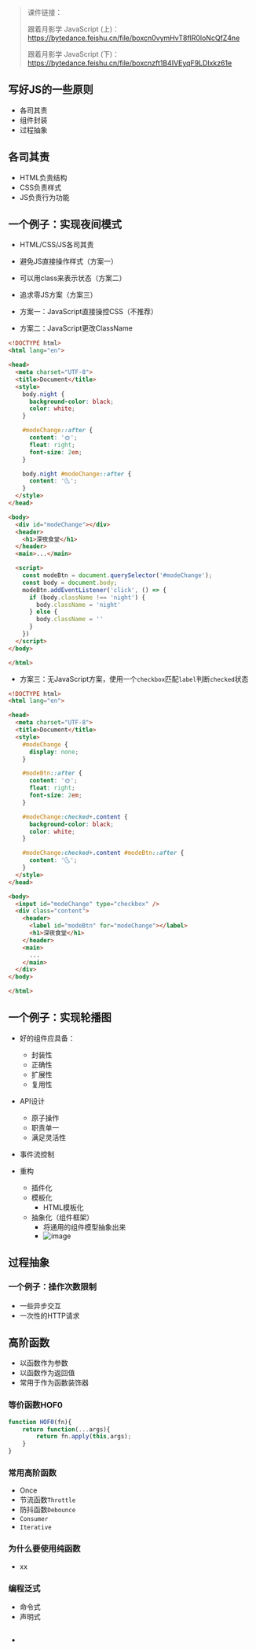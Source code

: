 >课件链接：
>
>跟着月影学 JavaScript (上)：https://bytedance.feishu.cn/file/boxcn0vymHvT8flR0loNcQfZ4ne
>
>跟着月影学 JavaScript (下)：https://bytedance.feishu.cn/file/boxcnzft1B4IVEyqF9LDIxkz61e

## 写好JS的一些原则

- 各司其责
- 组件封装
- 过程抽象
	
## 各司其责

- HTML负责结构
- CSS负责样式
- JS负责行为功能

## 一个例子：实现夜间模式

- HTML/CSS/JS各司其责
- 避免JS直接操作样式（方案一）
- 可以用class来表示状态（方案二）
- 追求零JS方案（方案三）

- 方案一：JavaScript直接操控CSS（不推荐）
- 方案二：JavaScript更改ClassName
```html
<!DOCTYPE html>
<html lang="en">

<head>
  <meta charset="UTF-8">
  <title>Document</title>
  <style>
    body.night {
      background-color: black;
      color: white;
    }

    #modeChange::after {
      content: '🌞';
      float: right;
      font-size: 2em;
    }

    body.night #modeChange::after {
      content: '🌜';
    }
  </style>
</head>

<body>
  <div id="modeChange"></div>
  <header>
    <h1>深夜食堂</h1>
  </header>
  <main>...</main>

  <script>
    const modeBtn = document.querySelector('#modeChange');
    const body = document.body;
    modeBtn.addEventListener('click', () => {
      if (body.className !== 'night') {
        body.className = 'night'
      } else {
        body.className = ''
      }
    })
  </script>
</body>

</html>
```
- 方案三：无JavaScript方案，使用一个`checkbox`匹配`label`判断`checked`状态
```html
<!DOCTYPE html>
<html lang="en">

<head>
  <meta charset="UTF-8">
  <title>Document</title>
  <style>
    #modeChange {
      display: none;
    }

    #modeBtn::after {
      content: '🌞';
      float: right;
      font-size: 2em;
    }

    #modeChange:checked+.content {
      background-color: black;
      color: white;
    }

    #modeChange:checked+.content #modeBtn::after {
      content: '🌜';
    }
  </style>
</head>

<body>
  <input id="modeChange" type="checkbox" />
  <div class="content">
    <header>
      <label id="modeBtn" for="modeChange"></label>
      <h1>深夜食堂</h1>
    </header>
    <main>
      ...
    </main>
  </div>
</body>

</html>
```
## 一个例子：实现轮播图

- 好的组件应具备：
	- 封装性
	- 正确性
	- 扩展性
	- 复用性

- API设计
	- 原子操作
	- 职责单一
	- 满足灵活性

- 事件流控制

- 重构
	- 插件化
	- 模板化
		- HTML模板化
	- 抽象化（组件框架）
		- 将通用的组件模型抽象出来
		- ![image](https://cdn.jsdelivr.net/gh/Merlin218/image-storage@master/picX/image.4qwjf5o3v7nk.webp)

## 过程抽象

### 一个例子：操作次数限制
- 一些异步交互
- 一次性的HTTP请求

## 高阶函数

- 以函数作为参数
- 以函数作为返回值
- 常用于作为函数装饰器

### 等价函数HOF0

```js
function HOF0(fn){
	return function(...args){
		return fn.apply(this,args);
	}
}
```

### 常用高阶函数

- Once
- 节流函数`Throttle`
- 防抖函数`Debounce`
- `Consumer`
- `Iterative`

### 为什么要使用纯函数

-  xx

### 编程泛式

- 命令式
- 声明式

## 

- 